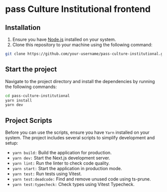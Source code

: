 # pass Culture Institutional frontend

## Installation

1. Ensure you have [Node.js](https://nodejs.org/) installed on your system.
2. Clone this repository to your machine using the following command:

```bash
git clone https://github.com/your-username/pass-culture-institutional.git
```

## Start the project

Navigate to the project directory and install the dependencies by running the following commands:

```bash
cd pass-culture-institutional
yarn install
yarn dev
```

## Project Scripts

Before you can use the scripts, ensure you have `Yarn` installed on your system.
The project includes several scripts to simplify development and setup:

- `yarn build:` Build the application for production.
- `yarn dev:` Start the Next.js development server.
- `yarn lint:` Run the linter to check code quality.
- `yarn start:` Start the application in production mode.
- `yarn test:` Run tests using Vitest.
- `yarn test:deadcode:` Find and remove unused code using ts-prune.
- `yarn test:typecheck:` Check types using Vitest Typecheck.

